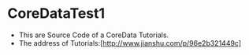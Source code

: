 # CoreDataTest1
- This  are Source Code of a CoreData Tutorials.
- The address of Tutorials:[http://www.jianshu.com/p/96e2b321449c]
